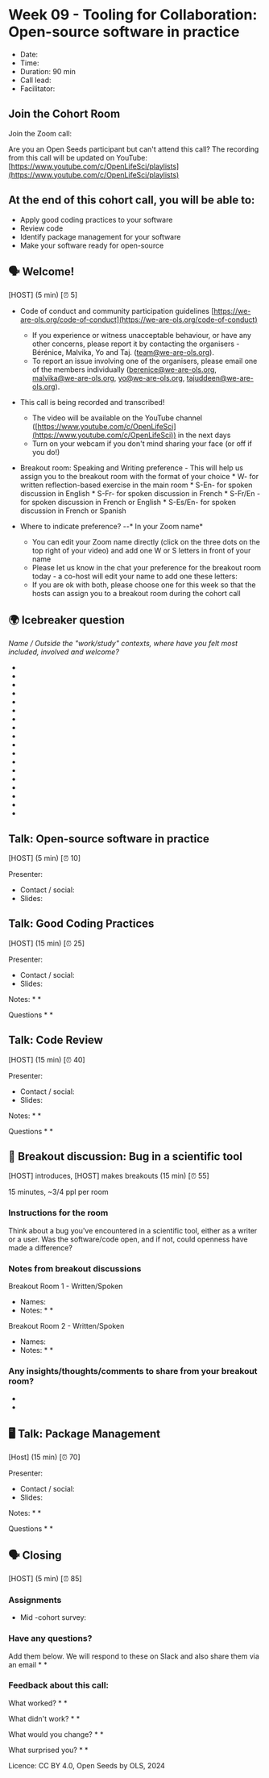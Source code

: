
# Week 09 - Tooling for Collaboration: Open-source software in practice

   * Date: 
   * Time: 
   * Duration: 90 min
   * Call lead: 
   * Facilitator:

## Join the Cohort Room

Join the Zoom call: 

Are you an Open Seeds participant but can't attend this call? The recording from this call will be updated on YouTube: [https://www.youtube.com/c/OpenLifeSci/playlists](https://www.youtube.com/c/OpenLifeSci/playlists)

## At the end of this cohort call, you will be able to:

   * Apply good coding practices to your software
   * Review code
   * Identify package management for your software
   * Make your software ready for open-source

## 🗣️ Welcome!

[HOST] (5 min) [⏰ 5]

* Code of conduct and community participation guidelines [https://we-are-ols.org/code-of-conduct](https://we-are-ols.org/code-of-conduct)
   * If you experience or witness unacceptable behaviour, or have any other concerns, please report it by contacting the organisers - Bérénice, Malvika, Yo and Taj. (team@we-are-ols.org).
   * To report an issue involving one of the organisers, please email one of the members individually (berenice@we-are-ols.org, malvika@we-are-ols.org, yo@we-are-ols.org, tajuddeen@we-are-ols.org).
 
* This call is being recorded and transcribed!
   * The video will be available on the YouTube channel ([https://www.youtube.com/c/OpenLifeSci](https://www.youtube.com/c/OpenLifeSci)) in the next days
   * Turn on your webcam if you don't mind sharing your face (or off if you do!)
 
* Breakout room: Speaking and Writing preference - This will help us assign you to the breakout room with the format of your choice
       * W- for written reflection-based exercise in the main room
       * S-En- for spoken discussion in English
       * S-Fr- for spoken discussion in French
       * S-Fr/En - for spoken discussion in French or English
       * S-Es/En- for spoken discussion in French or Spanish

* Where to indicate preference? --* In your Zoom name*
   * You can edit your Zoom name directly (click on the three dots on the top right of your video) and add one W or S letters in front of your name
   * Please let us know in the chat your preference for the breakout room today - a co-host will edit your name to add one these letters:
   * If you are ok with both, please choose one for this week so that the hosts can assign you to a breakout room during the cohort call

## 🌍 Icebreaker question

*Name / Outside the "work/study" contexts, where have you felt most included, involved and welcome?*

* 
* 
* 
* 
* 
* 
* 
* 
* 
* 
* 
* 
* 
* 
* 
* 
* 
* 


## Talk: Open-source software in practice

[HOST] (5 min) [⏰ 10]

Presenter: 
* Contact / social:
* Slides:
 
## Talk: Good Coding Practices

[HOST] (15 min) [⏰ 25]

Presenter: 
* Contact / social:
* Slides: 
 

Notes:
* 
* 

Questions
* 
* 

## Talk: Code Review

[HOST] (15 min) [⏰ 40]

Presenter: 
* Contact / social:
* Slides: 
 

Notes:
* 
* 

Questions
* 
* 


## 👥 Breakout discussion: Bug in a scientific tool

[HOST] introduces, [HOST] makes breakouts (15 min) [⏰ 55]

15 minutes, ~3/4 ppl per room

### Instructions for the room

Think about a bug you've encountered in a scientific tool, either as a writer or a user. Was the software/code open, and if not, could openness have made a difference?

### Notes from breakout discussions

Breakout Room 1 - Written/Spoken

* Names: 
* Notes:
   * 
   * 

Breakout Room 2 - Written/Spoken
* Names: 
* Notes:
   * 
   * 

### Any insights/thoughts/comments to share from your breakout room?

*
*

## 🖥 Talk: Package Management

[Host] (15 min) [⏰ 70]

Presenter: 
* Contact / social:
* Slides: 
 

Notes:
* 
* 

Questions
* 
* 


## 🗣️ Closing

[HOST] (5 min) [⏰ 85]

### Assignments

* Mid -cohort survey: 

### Have any questions?

Add them below. We will respond to these on Slack and also share them via an email
* 
* 

### Feedback about this call:

What worked?
* 
* 

What didn't work?
* 
* 

What would you change?
* 
* 

What surprised you?
* 
* 

Licence: CC BY 4.0, Open Seeds by OLS, 2024
